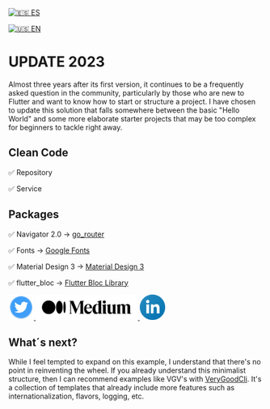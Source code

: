 																		
[![🇪🇸 ES](https://emojipedia-us.s3.dualstack.us-west-1.amazonaws.com/thumbs/120/apple/285/flag-spain_1f1ea-1f1f8.png)](https://github.com/tinoper/miflutterapp/blob/master/README_es.md)
																		
[![🇺🇸 EN](https://emojipedia-us.s3.dualstack.us-west-1.amazonaws.com/thumbs/120/apple/285/flag-united-states_1f1fa-1f1f8.png)](https://github.com/tinoper/miflutterapp/blob/master/README.md)
													
																		

# UPDATE 2023

Almost three years after its first version, it continues to be a frequently asked question in the community, particularly by those who are new to Flutter and want to know how to start or structure a project. I have chosen to update this solution that falls somewhere between the basic "Hello World" and some more elaborate starter projects that may be too complex for beginners to tackle right away.


## Clean Code

✅ Repository

✅ Service


## Packages

✅ Navigator 2.0	-> [go_router](https://pub.dev/packages/go_router)

✅ Fonts ->  [Google Fonts](https://pub.dev/packages/google_fonts)

✅ Material Design 3 -> [Material Design 3](https://m3.material.io/)

✅ flutter_bloc -> [Flutter Bloc Library](https://bloclibrary.dev)



<div id="badges">
   <a href="https://twitter.com/washsar">
    <img src="https://github.com/tinoper/miflutterapp/blob/master/assets/images/twitterlogox100.png" alt="Twitter Badge"/>
   </a>
   <a href="https://tinoper.medium.com/">
    <img src="https://github.com/tinoper/miflutterapp/blob/master/assets/images/mediumlogox100.png" alt="Linkedin Badge"/>
   </a>
   <a href="https://www.linkedin.com/in/martin-peruchena-brunet/">
    <img src="https://github.com/tinoper/miflutterapp/blob/master/assets/images/linkedinlogox100.png" alt="Linkedin Badge"/>
   </a>
</div>



## What´s next?

While I feel tempted to expand on this example, I understand that there's no point in reinventing the wheel. If you already understand this minimalist structure, then I can recommend examples like VGV's with <a href='https://cli.vgv.dev/' alt='VeryGoodCli'>VeryGoodCli</a>. It's a collection of templates that already include more features such as internationalization, flavors, logging, etc.


